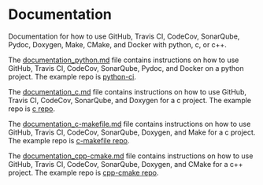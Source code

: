 # Documentation 
Documentation for how to use GitHub, Travis CI, CodeCov, SonarQube, Pydoc, Doxygen, Make, CMake, and Docker with python, c, or c++. 

The [documentation_python.md](https://github.com/laurelmcintyre/documentation/blob/gh-pages/documentation_python.md) file contains instructions on how to use GitHub, Travis CI, CodeCov, SonarQube, Pydoc, and Docker on a python project. The example repo is [python-ci](https://github.com/laurelmcintyre/python-ci).

The [documentation_c.md](https://github.com/laurelmcintyre/documentation/blob/gh-pages/documentation_c.md) file contains instructions on how to use GitHub, Travis CI, CodeCov, SonarQube, and Doxygen for a c project. The example repo is [c repo](https://github.com/laurelmcintyre/c).

The [documentation_c-makefile.md](https://github.com/laurelmcintyre/documentation/blob/gh-pages/documentation_c-makefile.md) file contains instructions on how to use GitHub, Travis CI, CodeCov, SonarQube, Doxygen, and Make for a c project. The example repo is [c-makefile repo](https://github.com/laurelmcintyre/c-makefile).

The [documentation_cpp-cmake.md](https://github.com/laurelmcintyre/documentation/blob/gh-pages/documentation_cpp-cmake.md) file contains instructions on how to use GitHub, Travis CI, CodeCov, SonarQube, Doxygen, and CMake for a c++ project. The example repo is [cpp-cmake repo](https://github.com/laurelmcintyre/cpp-cmake).
